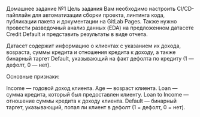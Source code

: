 Домашнее задание №1
Цель задания
Вам необходимо настроить CI/CD-пайплайн для автоматизации сборки проекта, линтинга кода, публикации пакета и документации на GitLab Pages. Также нужно провести разведочный анализ данных (EDA) на предложенном датасете Credit Default и представить результаты в виде отчета.

Датасет содержит информацию о клиентах с указанием их дохода, возраста, суммы кредита и отношения кредита к доходу, а также бинарный таргет Default, указывающий на факт дефолта по кредиту (1 — дефолт, 0 — нет).

Основные признаки:

Income — годовой доход клиента.
Age — возраст клиента.
Loan — сумма кредита, который был предоставлен клиенту.
Loan to Income — отношение суммы кредита к доходу клиента.
Default — бинарный таргет, указывающий, попал ли клиент в дефолт (1 = дефолт, 0 = нет).

